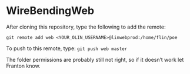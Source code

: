 # WireBendingWeb

After cloning this repository, type the following to add the remote:

```git remote add web <YOUR_OLIN_USERNAME>@linwebprod:/home/flin/poe```

To push to this remote, type:
```git push web master```

The folder permissions are probably still not right, so if it doesn’t work let Franton know.
